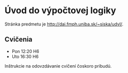 Úvod do výpočtovej logiky
=========================

Stránka predmetu je http://dai.fmph.uniba.sk/~siska/udvl/.

Cvičenia
--------
* Pon 12:20 H6
* Uto 16:30 H6

Inštrukcie na odovzdávanie cvičení čoskoro pribudú.
